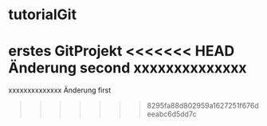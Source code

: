 # tutorialGit
erstes GitProjekt
<<<<<<< HEAD
Änderung second
xxxxxxxxxxxxxx
=======
xxxxxxxxxxxxxx
Änderung first
>>>>>>> 8295fa88d802959a1627251f676deeabc6d5dd7c
